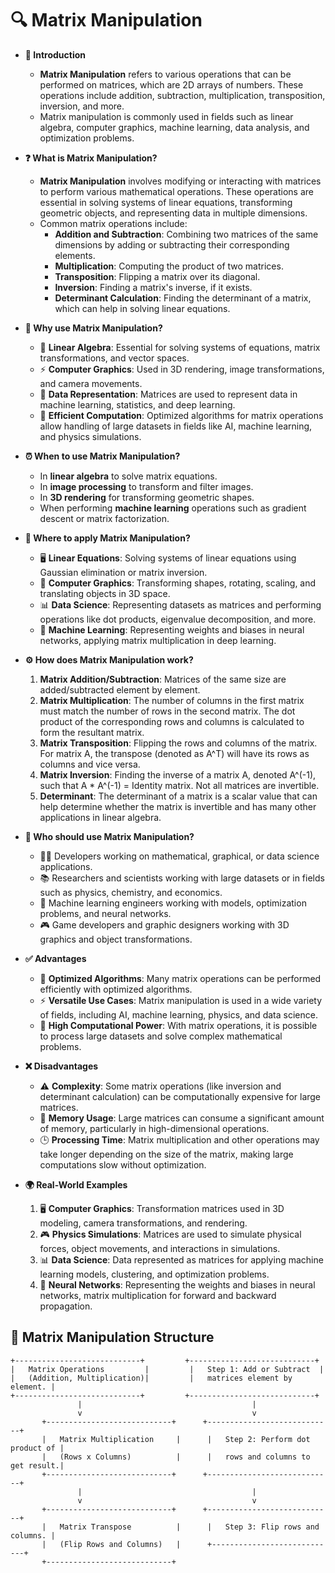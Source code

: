 # 🔍 Matrix Manipulation

- **🔎 Introduction**
    - **Matrix Manipulation** refers to various operations that can be performed on matrices, which are 2D arrays of numbers. These operations include addition, subtraction, multiplication, transposition, inversion, and more.
    - Matrix manipulation is commonly used in fields such as linear algebra, computer graphics, machine learning, data analysis, and optimization problems.

- **❓ What is Matrix Manipulation?**
    - **Matrix Manipulation** involves modifying or interacting with matrices to perform various mathematical operations. These operations are essential in solving systems of linear equations, transforming geometric objects, and representing data in multiple dimensions.
    - Common matrix operations include:
        - **Addition and Subtraction**: Combining two matrices of the same dimensions by adding or subtracting their corresponding elements.
        - **Multiplication**: Computing the product of two matrices.
        - **Transposition**: Flipping a matrix over its diagonal.
        - **Inversion**: Finding a matrix's inverse, if it exists.
        - **Determinant Calculation**: Finding the determinant of a matrix, which can help in solving linear equations.

- **🤔 Why use Matrix Manipulation?**
    - 🧩 **Linear Algebra**: Essential for solving systems of equations, matrix transformations, and vector spaces.
    - ⚡ **Computer Graphics**: Used in 3D rendering, image transformations, and camera movements.
    - 🧠 **Data Representation**: Matrices are used to represent data in machine learning, statistics, and deep learning.
    - 🔄 **Efficient Computation**: Optimized algorithms for matrix operations allow handling of large datasets in fields like AI, machine learning, and physics simulations.

- **⏰ When to use Matrix Manipulation?**
    - In **linear algebra** to solve matrix equations.
    - In **image processing** to transform and filter images.
    - In **3D rendering** for transforming geometric shapes.
    - When performing **machine learning** operations such as gradient descent or matrix factorization.

- **📍 Where to apply Matrix Manipulation?**
    - 🖥️ **Linear Equations**: Solving systems of linear equations using Gaussian elimination or matrix inversion.
    - 🧳 **Computer Graphics**: Transforming shapes, rotating, scaling, and translating objects in 3D space.
    - 📊 **Data Science**: Representing datasets as matrices and performing operations like dot products, eigenvalue decomposition, and more.
    - 🤖 **Machine Learning**: Representing weights and biases in neural networks, applying matrix multiplication in deep learning.

- **⚙️ How does Matrix Manipulation work?**
    1. **Matrix Addition/Subtraction**: Matrices of the same size are added/subtracted element by element.
    2. **Matrix Multiplication**: The number of columns in the first matrix must match the number of rows in the second matrix. The dot product of the corresponding rows and columns is calculated to form the resultant matrix.
    3. **Matrix Transposition**: Flipping the rows and columns of the matrix. For matrix A, the transpose (denoted as A^T) will have its rows as columns and vice versa.
    4. **Matrix Inversion**: Finding the inverse of a matrix A, denoted A^(-1), such that A * A^(-1) = Identity matrix. Not all matrices are invertible.
    5. **Determinant**: The determinant of a matrix is a scalar value that can help determine whether the matrix is invertible and has many other applications in linear algebra.

- **👥 Who should use Matrix Manipulation?**
    - 🧑‍💻 Developers working on mathematical, graphical, or data science applications.
    - 📚 Researchers and scientists working with large datasets or in fields such as physics, chemistry, and economics.
    - 🤖 Machine learning engineers working with models, optimization problems, and neural networks.
    - 🎮 Game developers and graphic designers working with 3D graphics and object transformations.

- **✅ Advantages**
    - 🚀 **Optimized Algorithms**: Many matrix operations can be performed efficiently with optimized algorithms.
    - ⚡ **Versatile Use Cases**: Matrix manipulation is used in a wide variety of fields, including AI, machine learning, physics, and data science.
    - 🧠 **High Computational Power**: With matrix operations, it is possible to process large datasets and solve complex mathematical problems.

- **❌ Disadvantages**
    - ⚠️ **Complexity**: Some matrix operations (like inversion and determinant calculation) can be computationally expensive for large matrices.
    - 🧩 **Memory Usage**: Large matrices can consume a significant amount of memory, particularly in high-dimensional operations.
    - 🕒 **Processing Time**: Matrix multiplication and other operations may take longer depending on the size of the matrix, making large computations slow without optimization.

- **🌍 Real-World Examples**
    1. 🖥️ **Computer Graphics**: Transformation matrices used in 3D modeling, camera transformations, and rendering.
    2. 🎮 **Physics Simulations**: Matrices are used to simulate physical forces, object movements, and interactions in simulations.
    3. 📊 **Data Science**: Data represented as matrices for applying machine learning models, clustering, and optimization problems.
    4. 🤖 **Neural Networks**: Representing the weights and biases in neural networks, matrix multiplication for forward and backward propagation.

## 🌟 Matrix Manipulation Structure

```plaintext
+----------------------------+         +----------------------------+
|   Matrix Operations         |         |   Step 1: Add or Subtract  |
|   (Addition, Multiplication)|         |   matrices element by element. |
+----------------------------+         +----------------------------+
               |                                      |
               v                                      v
       +----------------------------+      +----------------------------+
       |   Matrix Multiplication     |      |   Step 2: Perform dot product of |
       |   (Rows x Columns)          |      |   rows and columns to get result.|
       +----------------------------+      +----------------------------+
               |                                      |
               v                                      v
       +----------------------------+      +----------------------------+
       |   Matrix Transpose          |      |   Step 3: Flip rows and columns. |
       |   (Flip Rows and Columns)   |      +----------------------------+
       +----------------------------+     
